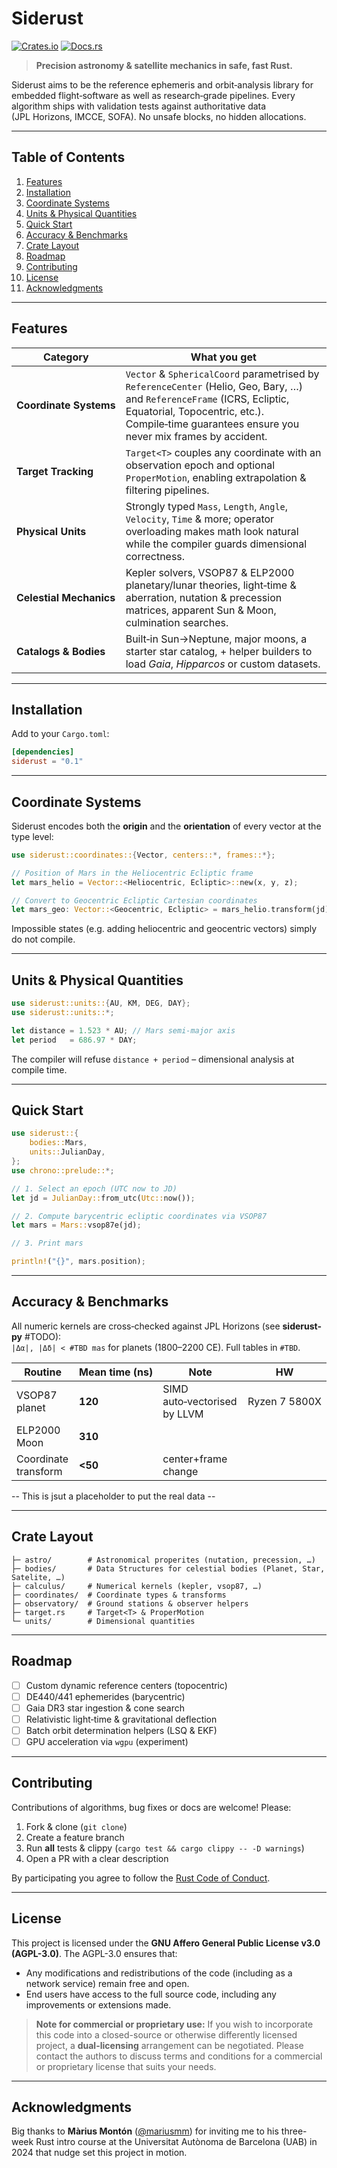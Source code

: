 # Siderust

[![Crates.io](https://img.shields.io/crates/v/siderust.svg)](https://crates.io/crates/siderust)
[![Docs.rs](https://docs.rs/siderust/badge.svg)](https://docs.rs/siderust)

> **Precision astronomy & satellite mechanics in safe, fast Rust.**

Siderust aims to be the reference ephemeris and orbit‑analysis library for embedded flight‑software as well as research‐grade pipelines. Every algorithm ships with validation tests against authoritative data (JPL Horizons, IMCCE, SOFA). No unsafe blocks, no hidden allocations.

---

## Table of Contents

1. [Features](#features)
2. [Installation](#installation)
3. [Coordinate Systems](#coordinate-systems)
4. [Units & Physical Quantities](#units--physical-quantities)
5. [Quick Start](#quick-start)
6. [Accuracy & Benchmarks](#accuracy--benchmarks)
7. [Crate Layout](#crate-layout)
8. [Roadmap](#roadmap)
9. [Contributing](#contributing)
10. [License](#license)
11. [Acknowledgments](#acknowledgments)

---

## Features

| Category                | What you get                                                                                                                                                                                                         |
| ----------------------- | -------------------------------------------------------------------------------------------------------------------------------------------------------------------------------------------------------------------- |
| **Coordinate Systems**  | `Vector` & `SphericalCoord` parametrised by `ReferenceCenter` (Helio, Geo, Bary, …) and `ReferenceFrame` (ICRS, Ecliptic, Equatorial, Topocentric, etc.). Compile‑time guarantees ensure you never mix frames by accident. |
| **Target Tracking**     | `Target<T>` couples any coordinate with an observation epoch and optional `ProperMotion`, enabling extrapolation & filtering pipelines.                                                                              |
| **Physical Units**      | Strongly typed `Mass`, `Length`, `Angle`, `Velocity`, `Time` & more; operator overloading makes math look natural while the compiler guards dimensional correctness.                                             |
| **Celestial Mechanics** | Kepler solvers, VSOP87 & ELP2000 planetary/lunar theories, light‑time & aberration, nutation & precession matrices, apparent Sun & Moon, culmination searches.                                                       |
| **Catalogs & Bodies**   | Built‑in Sun→Neptune, major moons, a starter star catalog, + helper builders to load *Gaia*, *Hipparcos* or custom datasets.                                                                                         |

---

## Installation

Add to your `Cargo.toml`:

```toml
[dependencies]
siderust = "0.1"
```

---

## Coordinate Systems

Siderust encodes both the **origin** and the **orientation** of every vector at the type level:

```rust
use siderust::coordinates::{Vector, centers::*, frames::*};

// Position of Mars in the Heliocentric Ecliptic frame
let mars_helio = Vector::<Heliocentric, Ecliptic>::new(x, y, z);

// Convert to Geocentric Ecliptic Cartesian coordinates
let mars_geo: Vector::<Geocentric, Ecliptic> = mars_helio.transform(jd);
```

Impossible states (e.g. adding heliocentric and geocentric vectors) simply do not compile.

---

## Units & Physical Quantities

```rust
use siderust::units::{AU, KM, DEG, DAY};
use siderust::units::*;

let distance = 1.523 * AU; // Mars semi‑major axis
let period   = 686.97 * DAY;
```

The compiler will refuse `distance + period` – dimensional analysis at compile time.

---

## Quick Start

```rust
use siderust::{
    bodies::Mars,
    units::JulianDay,
};
use chrono::prelude::*;

// 1. Select an epoch (UTC now to JD)
let jd = JulianDay::from_utc(Utc::now());

// 2. Compute barycentric ecliptic coordinates via VSOP87
let mars = Mars::vsop87e(jd);

// 3. Print mars

println!("{}", mars.position);
```

---

## Accuracy & Benchmarks

All numeric kernels are cross‑checked against JPL Horizons (see **siderust-py** #TODO):<br/>
`|Δα|, |Δδ| < #TBD mas` for planets (1800–2200 CE). Full tables in `#TBD`.

| Routine              | Mean time (ns) | Note                         | HW            |
| -------------------- | -------------- | ---------------------------- | ------------- |
| VSOP87 planet        | **120**        | SIMD auto‑vectorised by LLVM | Ryzen 7 5800X |
| ELP2000 Moon         | **310**        |                              |               |
| Coordinate transform | **<50**        | center+frame change          |               |

--  This is jsut a placeholder to put the real data --

---


## Crate Layout

```
├─ astro/        # Astronomical properites (nutation, precession, …)
├─ bodies/       # Data Structures for celestial bodies (Planet, Star, Satelite, …)
├─ calculus/     # Numerical kernels (kepler, vsop87, …)
├─ coordinates/  # Coordinate types & transforms
├─ observatory/  # Ground stations & observer helpers
├─ target.rs     # Target<T> & ProperMotion
└─ units/        # Dimensional quantities
```

---

## Roadmap

* [ ] Custom dynamic reference centers (topocentric)
* [ ] DE440/441 ephemerides (barycentric)
* [ ] Gaia DR3 star ingestion & cone search
* [ ] Relativistic light‑time & gravitational deflection
* [ ] Batch orbit determination helpers (LSQ & EKF)
* [ ] GPU acceleration via `wgpu` (experiment)

---

## Contributing

Contributions of algorithms, bug fixes or docs are welcome! Please:

1. Fork & clone (`git clone`)
2. Create a feature branch
3. Run **all** tests & clippy (`cargo test && cargo clippy -- -D warnings`)
4. Open a PR with a clear description

By participating you agree to follow the [Rust Code of Conduct](https://www.rust-lang.org/policies/code-of-conduct).

---

## License

This project is licensed under the **GNU Affero General Public License v3.0 (AGPL-3.0)**.
The AGPL-3.0 ensures that:

- Any modifications and redistributions of the code (including as a network service) remain free and open.
- End users have access to the full source code, including any improvements or extensions made.

> **Note for commercial or proprietary use:**
> If you wish to incorporate this code into a closed-source or otherwise differently licensed project, a **dual-licensing** arrangement can be negotiated. Please contact the authors to discuss terms and conditions for a commercial or proprietary license that suits your needs.


---

## Acknowledgments

Big thanks to **Màrius Montón** ([@mariusmm](https://github.com/mariusmm)) for inviting me to his three-week Rust intro course at the Universitat Autònoma de Barcelona (UAB) in 2024 that nudge set this project in motion.